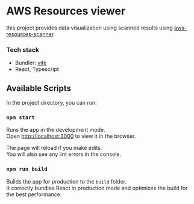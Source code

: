 # AWS Resources viewer

this project provides data visualization using scanned results using [aws-resources-scanner](https://github.com/hmin01/aws-resources-scanner).

### Tech stack
- Bundler: [vite](https://vitejs-kr.github.io/)
- React, Typescript

## Available Scripts

In the project directory, you can run:

### `npm start`

Runs the app in the development mode.\
Open [http://localhost:3000](http://localhost:3000) to view it in the browser.

The page will reload if you make edits.\
You will also see any lint errors in the console.

### `npm run build`

Builds the app for production to the `build` folder.\
It correctly bundles React in production mode and optimizes the build for the best performance.
